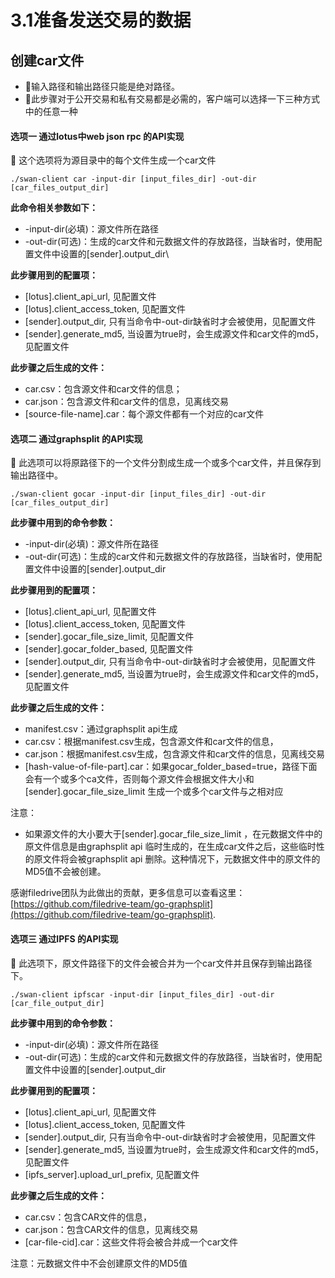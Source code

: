 # 3.1准备发送交易的数据

## 创建car文件

* 🔔输入路径和输出路径只能是绝对路径。
* 🔔此步骤对于公开交易和私有交易都是必需的，客户端可以选择一下三种方式中的任意一种

#### 选项一 通过lotus中web json rpc 的API实现

🔔  这个选项将为源目录中的每个文件生成一个car文件

```
./swan-client car -input-dir [input_files_dir] -out-dir [car_files_output_dir]
```

**此命令相关参数如下：**

* \-input-dir(必填)：源文件所在路径
* \-out-dir(可选)：生成的car文件和元数据文件的存放路径，当缺省时，使用配置文件中设置的\[sender].output\_dir\


**此步骤用到的配置项：**

* \[lotus].client\_api\_url, 见配置文件
* \[lotus].client\_access\_token, 见配置文件
* \[sender].output\_dir, 只有当命令中-out-dir缺省时才会被使用，见配置文件
* \[sender].generate\_md5, 当设置为true时，会生成源文件和car文件的md5，见配置文件

**此步骤之后生成的文件：**

* car.csv：包含源文件和car文件的信息；
* car.json：包含源文件和car文件的信息，见离线交易
* \[source-file-name].car：每个源文件都有一个对应的car文件

#### 选项二 通过graphsplit 的API实现

🔔 此选项可以将原路径下的一个文件分割成生成一个或多个car文件，并且保存到输出路径中。

```
./swan-client gocar -input-dir [input_files_dir] -out-dir [car_files_output_dir]
```

**此步骤中用到的命令参数：**

* \-input-dir(必填)：源文件所在路径
* \-out-dir(可选)：生成的car文件和元数据文件的存放路径，当缺省时，使用配置文件中设置的\[sender].output\_dir

**此步骤用到的配置项：**

* \[lotus].client\_api\_url, 见配置文件
* \[lotus].client\_access\_token, 见配置文件
* \[sender].gocar\_file\_size\_limit, 见配置文件
* \[sender].gocar\_folder\_based, 见配置文件
* \[sender].output\_dir, 只有当命令中-out-dir缺省时才会被使用，见配置文件
* \[sender].generate\_md5, 当设置为true时，会生成源文件和car文件的md5，见配置文件

**此步骤之后生成的文件：**

* manifest.csv：通过graphsplit api生成
* car.csv：根据manifest.csv生成，包含源文件和car文件的信息，
* car.json：根据manifest.csv生成，包含源文件和car文件的信息，见离线交易
* \[hash-value-of-file-part].car：如果gocar\_folder\_based=true，路径下面会有一个或多个ca文件，否则每个源文件会根据文件大小和\[sender].gocar\_file\_size\_limit 生成一个或多个car文件与之相对应

注意：

* 如果源文件的大小要大于\[sender].gocar\_file\_size\_limit ，在元数据文件中的原文件信息是由graphsplit api 临时生成的，在生成car文件之后，这些临时性的原文件将会被graphsplit api 删除。这种情况下，元数据文件中的原文件的MD5值不会被创建。

感谢filedrive团队为此做出的贡献，更多信息可以查看这里：[https://github.com/filedrive-team/go-graphsplit](https://github.com/filedrive-team/go-graphsplit).

#### 选项三 通过IPFS 的API实现

🔔 此选项下，原文件路径下的文件会被合并为一个car文件并且保存到输出路径下。

```
./swan-client ipfscar -input-dir [input_files_dir] -out-dir [car_file_output_dir]
```

**此步骤中用到的命令参数：**

* \-input-dir(必填)：源文件所在路径
* \-out-dir(可选)：生成的car文件和元数据文件的存放路径，当缺省时，使用配置文件中设置的\[sender].output\_dir

**此步骤用到的配置项：**

* \[lotus].client\_api\_url, 见配置文件
* \[lotus].client\_access\_token, 见配置文件
* \[sender].output\_dir, 只有当命令中-out-dir缺省时才会被使用，见配置文件
* \[sender].generate\_md5, 当设置为true时，会生成源文件和car文件的md5，见配置文件
* \[ipfs\_server].upload\_url\_prefix, 见配置文件

**此步骤之后生成的文件：**

* car.csv：包含CAR文件的信息，
* car.json：包含CAR文件的信息，见离线交易
* \[car-file-cid].car：这些文件将会被合并成一个car文件

注意：元数据文件中不会创建原文件的MD5值
